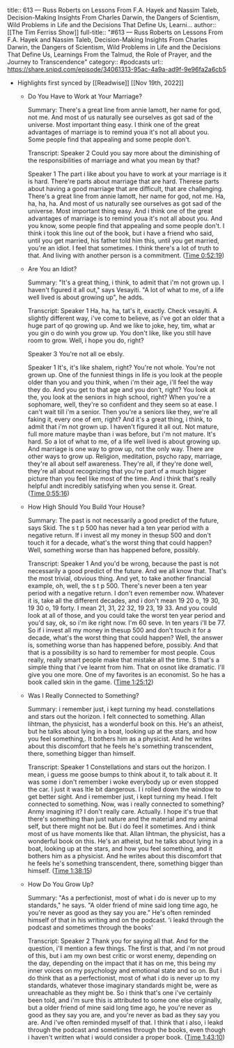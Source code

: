 title:: 613 —  Russ Roberts on Lessons From F.A. Hayek and Nassim Taleb, Decision-Making Insights From Charles Darwin, the Dangers of Scientism, Wild Problems in Life and the Decisions That Define Us, Learni...
author:: [[The Tim Ferriss Show]]
full-title:: "\#613 —  Russ Roberts on Lessons From F.A. Hayek and Nassim Taleb, Decision-Making Insights From Charles Darwin, the Dangers of Scientism, Wild Problems in Life and the Decisions That Define Us, Learnings From the Talmud, the Role of Prayer, and the Journey to Transcendence"
category:: #podcasts
url:: https://share.snipd.com/episode/34061313-95ac-4a9a-ad9f-9e96fa2a6cb5

- Highlights first synced by [[Readwise]] [[Nov 19th, 2022]]
	- Do You Have to Work at Your Marriage?
	  
	  Summary:
	  There's a great line from annie lamott, her name for god, not me. And most of us naturally see ourselves as got sad of the universe. Most important thing easy. I think one of the great advantages of marriage is to remind youa it's not all about you. Some people find that appealing and some people don't.
	  
	  Transcript:
	  Speaker 2
	  Could you say more about the diminishing of the responsibilities of marriage and what you mean by that?
	  
	  Speaker 1
	  The part i like about you have to work at your marriage is it is hard. There're parts about marriage that are hard. Therese parts about having a good marriage that are difficult, that are challenging. There's a great line from annie lamott, her name for god, not me. Ha, ha, ha, ha. And most of us naturally see ourselves as got sad of the universe. Most important thing easy. And i think one of the great advantages of marriage is to remind youa it's not all about you. And you know, some people find that appealing and some people don't. I think i took this line out of the book, but i have a friend who said, until you get married, his father told him this, until you get married, you're an idiot. I feel that sometimes. I think there's a lot of truth to that. And living with another person is a commitment. ([Time 0:52:19](https://share.snipd.com/snip/2238f0c8-72ae-4e8b-aa28-3bcbc7f7d661))
	- Are You an Idiot?
	  
	  Summary:
	  "It's a great thing, i think, to admit that i'm not grown up. I haven't figured it all out," says Vesayiti. "A lot of what to me, of a life well lived is about growing up", he adds.
	  
	  Transcript:
	  Speaker 1
	  Ha, ha, ha, tat's it, exactly. Check vesayiti. A slightly different way, i've come to believe, as i've got an older that a huge part of qo growing up. And we like to joke, hey, tim, what ar you gin o do winh you grow up. You don't like, like you still have room to grow. Well, i hope you do, right?
	  
	  Speaker 3
	  You're not all oe ebsly.
	  
	  Speaker 1
	  It's, it's like shalem, right? You're not whole. You're not grown up. One of the funniest things in life is you look at the people older than you and you think, when i'm their age, i'll feel the way they do. And you get to that age and you don't, right? You look at the, you look at the seniors in high school, right? When you're a sophomare, well, they're so confident and they seem so at ease. I can't wait till i'm a senior. Then you're a seniors like they, we're all faking it, every one of em, right? And it's a great thing, i think, to admit that i'm not grown up. I haven't figured it all out. Not mature, full more mature maybe than i was before, but i'm not mature. It's hard. So a lot of what to me, of a life well lived is about growing up. And marriage is one way to grow up, not the only way. There are other ways to grow up. Religion, meditation, psycho rapy, marriage, they're all about self awareness. They're all, if they're done well, they're all about recognizing that you're part of a much bigger picture than you feel like most of the time. And i think that's really helpful andt incredibly satisfying when you sense it. Great. ([Time 0:55:16](https://share.snipd.com/snip/df829e47-20b3-4101-abdd-e1cd601e3e80))
	- How High Should You Build Your House?
	  
	  Summary:
	  The past is not necessarily a good predict of the future, says Skid. The s t p 500 has never had a ten year period with a negative return. If i invest all my money in thesup 500 and don't touch it for a decade, what's the worst thing that could happen? Well, something worse than has happened before, possibly.
	  
	  Transcript:
	  Speaker 1
	  And you'd be wrong, because the past is not necessarily a good predict of the future. And we all know that. That's the most trivial, obvious thing. And yet, to take another financial example, oh, well, the s t p 500. There's never been a ten year period with a negative return. I don't even remember now. Whatever it is, take all the different decades, and i don't mean 19 20 o, 19 30, 19 30 o, 19 forty. I mean 21, 31, 22 32, 19 23, 19 33. And you could look at all of those, and you could take the worst ten year period and you'd say, ok, so i'm ike right now. I'm 60 seve. In ten years i'll be 77. So if i invest all my money in thesup 500 and don't touch it for a decade, what's the worst thing that could happen? Well, the answer is, something worse than has happened before, possibly. And that that is a possibility is so hard to remember for most people. Cous really, really smart people make that mistake all the time. S that's a simple thing that i've learnt from him. That on osnot like dramatic. I'll give you one more. One of my favorites is an economist. So he has a book called skin in the game. ([Time 1:25:12](https://share.snipd.com/snip/849d09fb-dcd5-4972-91f5-3ed9b0948c7b))
	- Was I Really Connected to Something?
	  
	  Summary:
	  i remember just, i kept turning my head. constellations and stars out the horizon. I felt connected to something. Allan lihtman, the physicist, has a wonderful book on this. He's an atheist, but he talks about lying in a boat, looking up at the stars, and how you feel something,. It bothers him as a physicist. And he writes about this discomfort that he feels he's something transcendent, there, something bigger than himself.
	  
	  Transcript:
	  Speaker 1
	  Constellations and stars out the horizon. I mean, i guess me goose bumps to think about it, to talk about it. It was some i don't remember i woke everybody up or even stopped the car. I just it was ltle bit dangerous. I i rolled down the window to get better sight. And i remember just, i kept turning my head. I felt connected to something. Now, was i really connected to something? Anmy imagining it? I don't really care. Actually. I hope it's true that there's something than just nature and the material and my animal self, but there might not be. But i do feel it sometimes. And i think most of us have moments like that. Allan lihtman, the physicist, has a wonderful book on this. He's an atheist, but he talks about lying in a boat, looking up at the stars, and how you feel something, and it bothers him as a physicist. And he writes about this discomfort that he feels he's something transcendent, there, something bigger than himself. ([Time 1:38:15](https://share.snipd.com/snip/97ecabec-acff-44d2-bb55-1b7928e3b3fd))
	- How Do You Grow Up?
	  
	  Summary:
	  "As a perfectionist, most of what i do is never up to my standards," he says. "A older friend of mine said long time ago, he you're never as good as they say you are." He's often reminded himself of that in his writing and on the podcast. 'i leakd through the podcast and sometimes through the books'
	  
	  Transcript:
	  Speaker 2
	  Thank you for saying all that. And for the question, i'll mention a few things. The first is that, and i'm not proud of this, but i am my own best critic or worst enemy, depending on the day, depending on the impact that it has on me, this being my inner voices on my psychology and emotional state and so on. But i do think that as a perfectionist, most of what i do is never up to my standards, whatever those imaginary standards might be, were as unreachable as they might be. So i think that's one i've certainly been told, and i'm sure this is attributed to some one else originally, but a older friend of mine said long time ago, he you're never as good as they say you are, and you're never as bad as they say you are. And i've often reminded myself of that. I think that i also, i leakd through the podcast and sometimes through the books, even though i haven't written what i would consider a proper book. ([Time 1:43:10](https://share.snipd.com/snip/393d12bf-a20d-460e-8bd5-1470c7d9e71e))